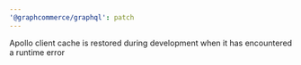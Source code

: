 ```yaml
---
'@graphcommerce/graphql': patch
---
```


Apollo client cache is restored during development when it has encountered a runtime error
